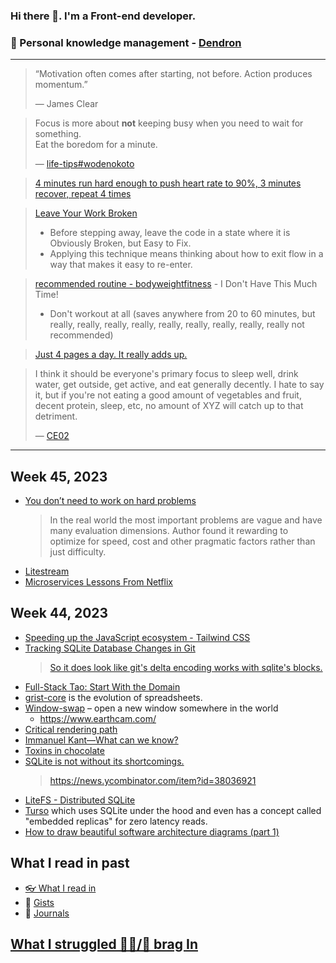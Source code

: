 ### Hi there 👋. I'm a Front-end developer.
### 🌱 Personal knowledge management - [Dendron](https://luke-snaw.github.io/)

---

> “Motivation often comes after starting, not before. Action produces momentum.”
>
> — James Clear

> Focus is more about **not** keeping busy when you need to wait for something.  
> Eat the boredom for a minute.
>
> — [life-tips#wodenokoto](https://luke-snaw.github.io/notes/ettkt3iClONnxpbGwBVLl/#wodenokoto)

> [4 minutes run hard enough to push heart rate to 90%, 3 minutes recover, repeat 4 times](https://news.ycombinator.com/item?id=34213181)

> [Leave Your Work Broken](https://census.dev/blog/an-on-ramp-to-flow)
>
> - Before stepping away, leave the code in a state where it is Obviously Broken, but Easy to Fix.
> - Applying this technique means thinking about how to exit flow in a way that makes it easy to re-enter.

> [recommended routine - bodyweightfitness](https://www.reddit.com/r/bodyweightfitness/wiki/kb/recommended_routine/) - I Don't Have This Much Time!
>
> - Don't workout at all (saves anywhere from 20 to 60 minutes, but really, really, really, really, really, really, really, really, really not recommended)

> [Just 4 pages a day. It really adds up.](https://news.ycombinator.com/item?id=34779980)

> I think it should be everyone's primary focus to sleep well, drink water, get outside, get active, and eat generally decently. I hate to say it, but if you're not eating a good amount of vegetables and fruit, decent protein, sleep, etc, no amount of XYZ will catch up to that detriment.
>
> — [CE02](https://news.ycombinator.com/item?id=35056071)

---

## Week 45, 2023

- [You don’t need to work on hard problems](https://www.benkuhn.net/hard/)
  > In the real world the most important problems are vague and have many evaluation dimensions. Author found it rewarding to optimize for speed, cost and other pragmatic factors rather than just difficulty.
- [Litestream](https://docs.servicestack.net/ormlite/litestream#litestream)
- [Microservices Lessons From Netflix](https://newsletter.systemdesign.one/p/netflix-microservices)

## Week 44, 2023

- [Speeding up the JavaScript ecosystem - Tailwind CSS](https://marvinh.dev/blog/speeding-up-javascript-ecosystem-part-8/)
- [Tracking SQLite Database Changes in Git](https://garrit.xyz/posts/2023-11-01-tracking-sqlite-database-changes-in-git)
  > [So it does look like git's delta encoding works with sqlite's blocks.](https://news.ycombinator.com/item?id=38117779)
- [Full-Stack Tao: Start With the Domain](https://alexkondov.com/full-stack-tao-start-with-the-domain/)
- [grist-core](https://github.com/gristlabs/grist-core) is the evolution of spreadsheets.
- [Window-swap](https://www.window-swap.com/) – open a new window somewhere in the world
  - https://www.earthcam.com/
- [Critical rendering path](https://developer.mozilla.org/en-US/docs/Web/Performance/Critical_rendering_path)
- [Immanuel Kant—What can we know?](https://ralphammer.com/immanuel-kant-what-can-we-know/)
- [Toxins in chocolate](https://www.asyousow.org/environmental-health/toxic-enforcement/toxic-chocolate#chocolate-tables)
- [SQLite is not without its shortcomings.](https://www.epicweb.dev/why-you-should-probably-be-using-sqlite#weaknesses)
  > https://news.ycombinator.com/item?id=38036921
- [LiteFS - Distributed SQLite](https://fly.io/docs/litefs/)
- [Turso](https://turso.tech/) which uses SQLite under the hood and even has a concept called "embedded replicas" for zero latency reads.
- [How to draw beautiful software architecture diagrams (part 1)](https://terrastruct.com/blog/post/draw-software-architecture-diagrams/)

## What I read in past

- [👓 What I read in](https://luke-snaw.github.io/notes/t9eilmx27nd8ytoelbm5v10/)
- 📝 [Gists](https://gist.github.com/Luke-SNAW)
- 📜 [Journals](https://luke-snaw.github.io/Luke-SNAW__netlify-CMS.github.io/)

## [What I struggled 🧗‍♂️/📣 brag In](https://luke-snaw.github.io/notes/6645fjtiqxtko03nuccgjj2/)
<!--
**Luke-SNAW/Luke-SNAW** is a ✨ _special_ ✨ repository because its `README.md` (this file) appears on your GitHub profile.

Here are some ideas to get you started:

- 🔭 I’m currently working on ...
- 🌱 I’m currently learning ...
- 👯 I’m looking to collaborate on ...
- 🤔 I’m looking for help with ...
- 💬 Ask me about ...
- 📫 How to reach me: ...
- 😄 Pronouns: ...
- ⚡ Fun fact: ...
-->
